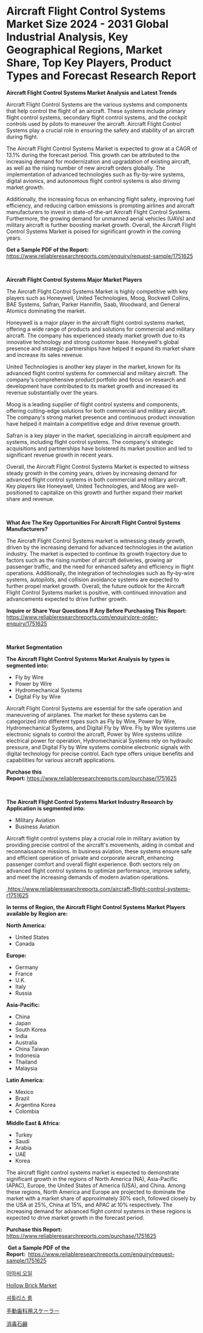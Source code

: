 <p><h1>Aircraft Flight Control Systems Market Size 2024 - 2031 Global Industrial Analysis, Key Geographical Regions, Market Share, Top Key Players, Product Types and Forecast Research Report</h1></p><p><strong>Aircraft Flight Control Systems Market Analysis and Latest Trends</strong></p>
<p><p>Aircraft Flight Control Systems are the various systems and components that help control the flight of an aircraft. These systems include primary flight control systems, secondary flight control systems, and the cockpit controls used by pilots to maneuver the aircraft. Aircraft Flight Control Systems play a crucial role in ensuring the safety and stability of an aircraft during flight.</p><p>The Aircraft Flight Control Systems Market is expected to grow at a CAGR of 13.1% during the forecast period. This growth can be attributed to the increasing demand for modernization and upgradation of existing aircraft, as well as the rising number of new aircraft orders globally. The implementation of advanced technologies such as fly-by-wire systems, digital avionics, and autonomous flight control systems is also driving market growth.</p><p>Additionally, the increasing focus on enhancing flight safety, improving fuel efficiency, and reducing carbon emissions is prompting airlines and aircraft manufacturers to invest in state-of-the-art Aircraft Flight Control Systems. Furthermore, the growing demand for unmanned aerial vehicles (UAVs) and military aircraft is further boosting market growth. Overall, the Aircraft Flight Control Systems Market is poised for significant growth in the coming years.</p></p>
<p><strong>Get a Sample PDF of the Report:&nbsp;</strong> <a href="https://www.reliableresearchreports.com/enquiry/request-sample/1751625">https://www.reliableresearchreports.com/enquiry/request-sample/1751625</a></p>
<p>&nbsp;</p>
<p><strong>Aircraft Flight Control Systems Major Market Players</strong></p>
<p><p>The Aircraft Flight Control Systems Market is highly competitive with key players such as Honeywell, United Technologies, Moog, Rockwell Collins, BAE Systems, Safran, Parker Hannifin, Saab, Woodward, and General Atomics dominating the market. </p><p>Honeywell is a major player in the aircraft flight control systems market, offering a wide range of products and solutions for commercial and military aircraft. The company has experienced steady market growth due to its innovative technology and strong customer base. Honeywell's global presence and strategic partnerships have helped it expand its market share and increase its sales revenue.</p><p>United Technologies is another key player in the market, known for its advanced flight control systems for commercial and military aircraft. The company's comprehensive product portfolio and focus on research and development have contributed to its market growth and increased its revenue substantially over the years.</p><p>Moog is a leading supplier of flight control systems and components, offering cutting-edge solutions for both commercial and military aircraft. The company's strong market presence and continuous product innovation have helped it maintain a competitive edge and drive revenue growth.</p><p>Safran is a key player in the market, specializing in aircraft equipment and systems, including flight control systems. The company's strategic acquisitions and partnerships have bolstered its market position and led to significant revenue growth in recent years.</p><p>Overall, the Aircraft Flight Control Systems Market is expected to witness steady growth in the coming years, driven by increasing demand for advanced flight control systems in both commercial and military aircraft. Key players like Honeywell, United Technologies, and Moog are well-positioned to capitalize on this growth and further expand their market share and revenue.</p></p>
<p>&nbsp;</p>
<p><strong>What Are The Key Opportunities For Aircraft Flight Control Systems Manufacturers?</strong></p>
<p><p>The Aircraft Flight Control Systems market is witnessing steady growth, driven by the increasing demand for advanced technologies in the aviation industry. The market is expected to continue its growth trajectory due to factors such as the rising number of aircraft deliveries, growing air passenger traffic, and the need for enhanced safety and efficiency in flight operations. Additionally, the integration of technologies such as fly-by-wire systems, autopilots, and collision avoidance systems are expected to further propel market growth. Overall, the future outlook for the Aircraft Flight Control Systems market is positive, with continued innovation and advancements expected to drive further growth.</p></p>
<p><strong>Inquire or Share Your Questions If Any Before Purchasing This Report:</strong> <a href="https://www.reliableresearchreports.com/enquiry/pre-order-enquiry/1751625">https://www.reliableresearchreports.com/enquiry/pre-order-enquiry/1751625</a></p>
<p>&nbsp;</p>
<p><strong>Market Segmentation</strong></p>
<p><strong>The Aircraft Flight Control Systems Market Analysis by types is segmented into:</strong></p>
<p><ul><li>Fly by Wire</li><li>Power by Wire</li><li>Hydromechanical Systems</li><li>Digital Fly by Wire</li></ul></p>
<p><p>Aircraft Flight Control Systems are essential for the safe operation and maneuvering of airplanes. The market for these systems can be categorized into different types such as Fly by Wire, Power by Wire, Hydromechanical Systems, and Digital Fly by Wire. Fly by Wire systems use electronic signals to control the aircraft, Power by Wire systems utilize electrical power for operation, Hydromechanical Systems rely on hydraulic pressure, and Digital Fly by Wire systems combine electronic signals with digital technology for precise control. Each type offers unique benefits and capabilities for various aircraft applications.</p></p>
<p><strong>Purchase this Report:&nbsp;</strong><a href="https://www.reliableresearchreports.com/purchase/1751625">https://www.reliableresearchreports.com/purchase/1751625</a></p>
<p>&nbsp;</p>
<p><strong>The Aircraft Flight Control Systems Market Industry Research by Application is segmented into:</strong></p>
<p><ul><li>Military Aviation</li><li>Business Aviation</li></ul></p>
<p><p>Aircraft flight control systems play a crucial role in military aviation by providing precise control of the aircraft's movements, aiding in combat and reconnaissance missions. In business aviation, these systems ensure safe and efficient operation of private and corporate aircraft, enhancing passenger comfort and overall flight experience. Both sectors rely on advanced flight control systems to optimize performance, improve safety, and meet the increasing demands of modern aviation operations.</p></p>
<p><a href="https://www.reliableresearchreports.com/aircraft-flight-control-systems-r1751625">&nbsp;https://www.reliableresearchreports.com/aircraft-flight-control-systems-r1751625</a></p>
<p><strong>In terms of Region, the Aircraft Flight Control Systems Market Players available by Region are:</strong></p>
<p>
    <p> <strong> North America: </strong>
        <ul>
            <li>United States</li>
            <li>Canada</li>
        </ul>
        </p> 
    <p> <strong> Europe: </strong>
        <ul>
            <li>Germany</li>
            <li>France</li>
            <li>U.K.</li>
            <li>Italy</li>
            <li>Russia</li>
        </ul>
        </p> 
    <p> <strong> Asia-Pacific: </strong>
        <ul>
            <li>China</li>
            <li>Japan</li>
            <li>South Korea</li>
            <li>India</li>
            <li>Australia</li>
            <li>China Taiwan</li>
            <li>Indonesia</li>
            <li>Thailand</li>
            <li>Malaysia</li>
        </ul>
        </p> 
    <p> <strong> Latin America: </strong>
        <ul>
            <li>Mexico</li>
            <li>Brazil</li>
            <li>Argentina Korea</li>
            <li>Colombia</li>
        </ul>
        </p> 
    <p> <strong> Middle East & Africa: </strong>
        <ul>
            <li>Turkey</li>
            <li>Saudi</li>
            <li>Arabia</li>
            <li>UAE</li>
            <li>Korea</li>
        </ul>
    </p>
    </p>
<p><p>The aircraft flight control systems market is expected to demonstrate significant growth in the regions of North America (NA), Asia-Pacific (APAC), Europe, the United States of America (USA), and China. Among these regions, North America and Europe are projected to dominate the market with a market share of approximately 30% each, followed closely by the USA at 25%, China at 15%, and APAC at 10% respectively. The increasing demand for advanced flight control systems in these regions is expected to drive market growth in the forecast period.</p></p>
<p><strong>Purchase this Report: </strong><a href="https://www.reliableresearchreports.com/purchase/1751625">https://www.reliableresearchreports.com/purchase/1751625</a></p>
<p>&nbsp;<strong>Get a Sample PDF of the Report:&nbsp;&nbsp;</strong><a href="https://www.reliableresearchreports.com/enquiry/request-sample/1751625">https://www.reliableresearchreports.com/enquiry/request-sample/1751625</a></p>
<p><strong></strong></p>
<p><p><a href="https://github.com/lzuwsfreyoq70/Market-Research-Report-List-1/blob/main/371978029059.md">아마씨 오일</a></p><p><a href="https://issuu.com/reportprime-2/docs/hollow-brick-market-size-2030.pptx">Hollow Brick Market</a></p><p><a href="https://medium.com/@antosuigrtley99783676/%EC%85%94%ED%8B%80%EB%A6%AC%EC%8A%A4-%ED%8F%BC-%EC%8B%9C%EC%9E%A5-%EC%8B%9C%EC%9E%A5-cagr-%EC%8B%9C%EC%9E%A5-%EB%8F%99%ED%96%A5-%EB%B0%8F-%EC%84%B1%EC%9E%A5-%EC%A0%84%EB%9E%B5%EC%97%90-%EB%8C%80%ED%95%9C-%ED%86%B5%EC%B0%B0%EB%A0%A5-59a9f33a5d13">셔틀리스 룸</a></p><p><a href="https://medium.com/@elmorunolfsson2023/%E3%83%9E%E3%83%8B%E3%83%A5%E3%82%A2%E3%83%AB%E3%83%87%E3%83%B3%E3%82%BF%E3%83%AB%E3%82%B9%E3%82%B1%E3%83%BC%E3%83%A9%E3%83%BC%E3%83%9E%E3%83%BC%E3%82%B1%E3%83%83%E3%83%88%E3%81%AE%E3%82%A4%E3%83%B3%E3%82%B5%E3%82%A4%E3%83%88-%E5%B8%82%E5%A0%B4%E5%8B%95%E5%90%91-%E6%88%90%E9%95%B7-2024%E5%B9%B4%E3%81%8B%E3%82%892031%E5%B9%B4%E3%81%BE%E3%81%A7%E3%81%AE%E4%BA%88%E6%B8%AC-1ea39e974d3c">手動歯科用スケーラー</a></p><p><a href="https://github.com/avwofrml53535/Market-Research-Report-List-1/blob/main/278831631645.md">消毒石鹸</a></p></p>